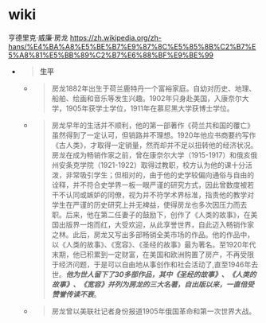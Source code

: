
# wiki

亨德里克·威廉·房龙 https://zh.wikipedia.org/zh-hans/%E4%BA%A8%E5%BE%B7%E9%87%8C%E5%85%8B%C2%B7%E5%A8%81%E5%BB%89%C2%B7%E6%88%BF%E9%BE%99
- > **生平**
  * > 房龙1882年出生于荷兰鹿特丹一个富裕家庭。自幼对历史、地理、船舶、绘画和音乐等发生兴趣。1902年只身赴美国，入康奈尔大学，1905年获学士学位，1911年在慕尼黑大学获博士学位。
  * > 房龙早年的生活并不顺利，他的第一部著作《荷兰共和国的覆亡》虽然得到了一定认可，但销路并不理想。1920年他应书商要约写作《古人类》，才取得一定销量，然而却并不足以扭转他的经济状况。房龙在成为畅销作家之前，曾在康奈尔大学（1915-1917）和俄亥俄州安条克学院（1921-1922）取得过教职，校方认为他的课十分活泼，非常吸引学生；但相对的，由于他的史学较偏向通俗与自由的诠释，并不符合史学界一板一眼严谨的研究方式，因此曾数度被若干不认同或嫉妒的同僚，视为并不符学术界标准，指责他的教学对学生在严谨的历史研究上并无裨益，使得房龙也多次因压力而去职。后来，他在第二任妻子的鼓励下，创作了《人类的故事》，在美国出版界一炮而红，大受欢迎，从此享誉世界，自此迈入畅销作家之林。此后，房龙又写出多部畅销全美市场的作品。他的作品中，以《人类的故事》、《宽容》、《圣经的故事》最为著名。至1920年代末期，他已积累到一定财富，在美国和欧洲购置了房产，不再受限于经济问题，于是可以自由地从事创作和社会活动了,直至1946年去世。***他为世人留下了30多部作品，其中《圣经的故事》、《人类的故事》、《宽容》并列为房龙的三大名著，自出版以来，一直倍受赞誉传读不衰***。
  * > 房龙曾以美联社记者身份报道1905年俄国革命和第一次世界大战。
